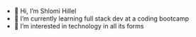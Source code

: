 - 👋 Hi, I’m Shlomi Hillel
- 🌱 I’m currently learning full stack dev at a coding bootcamp
- 👀 I’m interested in technology in all its forms


<!---
ShlomiHillel/ShlomiHillel is a ✨ special ✨ repository because its `README.md` (this file) appears on your GitHub profile.
You can click the Preview link to take a look at your changes.
- 👀 I’m interested in ...
- 💞️ I’m looking to collaborate on ...
- 📫 How to reach me ...
--->
